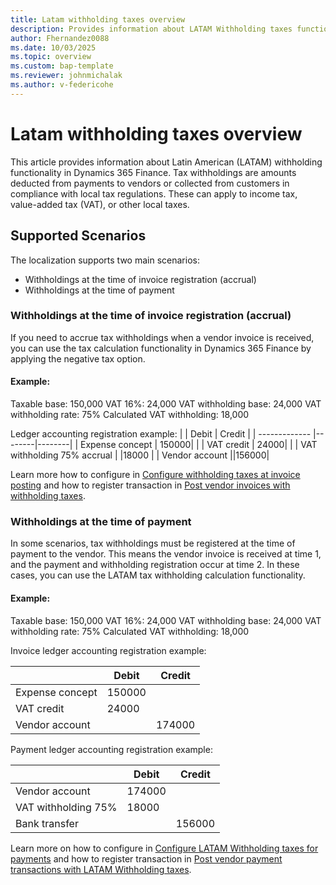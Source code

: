 ```yaml
---
title: Latam withholding taxes overview
description: Provides information about LATAM Withholding taxes functionality.
author: Fhernandez0088
ms.date: 10/03/2025
ms.topic: overview
ms.custom: bap-template
ms.reviewer: johnmichalak
ms.author: v-federicohe
---
```


# Latam withholding taxes overview 

This article provides information about Latin American (LATAM) withholding functionality in Dynamics 365 Finance. Tax withholdings are amounts deducted from payments to vendors or collected from customers in compliance with local tax regulations. These can apply to income tax, value-added tax (VAT), or other local taxes.

## Supported Scenarios

The localization supports two main scenarios:
- Withholdings at the time of invoice registration (accrual)
- Withholdings at the time of payment

### Withholdings at the time of invoice registration (accrual)

If you need to accrue tax withholdings when a vendor invoice is received, you can use the tax calculation functionality in Dynamics 365 Finance by applying the negative tax option.

#### Example:

Taxable base: 150,000
VAT 16%: 24,000
VAT withholding base: 24,000
VAT withholding rate: 75%
Calculated VAT withholding: 18,000

Ledger accounting registration example:
|   | Debit | Credit |
| ------------- |--------|--------|
| Expense concept | 150000| |
| VAT credit      | 24000| |
| VAT withholding 75% accrual |     |18000 |
| Vendor account ||156000|

Learn more how to configure in [Configure withholding taxes at invoice posting](ltm-configure-withholdings-inovice.md) and how to register transaction in [Post vendor invoices with withholding taxes](ltm-post-withholdings-invoice.md).

### Withholdings at the time of payment

In some scenarios, tax withholdings must be registered at the time of payment to the vendor. This means the vendor invoice is received at time 1, and the payment and withholding registration occur at time 2. In these cases, you can use the LATAM tax withholding calculation functionality.

#### Example:

Taxable base: 150,000
VAT 16%: 24,000
VAT withholding base: 24,000
VAT withholding rate: 75%
Calculated VAT withholding: 18,000

Invoice ledger accounting registration example:

|   | Debit | Credit |
| ------------- |--------|--------|
| Expense concept | 150000| |
| VAT credit      | 24000| |
| Vendor account ||174000|

Payment ledger accounting registration example:

|   | Debit | Credit |
| ------------- |--------|--------|
| Vendor account | 174000| |
| VAT withholding 75% | 18000| |
| Bank transfer ||156000|

Learn more on how to configure in [Configure LATAM Withholding taxes for payments](ltm-configure-LATAM-withholdings.md) and how to register transaction in [Post vendor payment transactions with LATAM Withholding taxes](ltm-post-payment-LATAM-withholdings.md).
